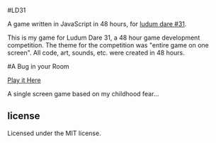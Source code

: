 #LD31

A game written in JavaScript in 48 hours, for [ludum dare #31](ludumdare.com/compo/).

This is my game for Ludum Dare 31, a 48 hour game development competition.
The theme for the competition was "entire game on one screen". All code, art, sounds, etc. were created in 48 hours.

#A Bug in your Room

[Play it Here](http://bsdavidson.github.io/LD31/)

A single screen game based on my childhood fear...


## license
Licensed under the MIT license.

